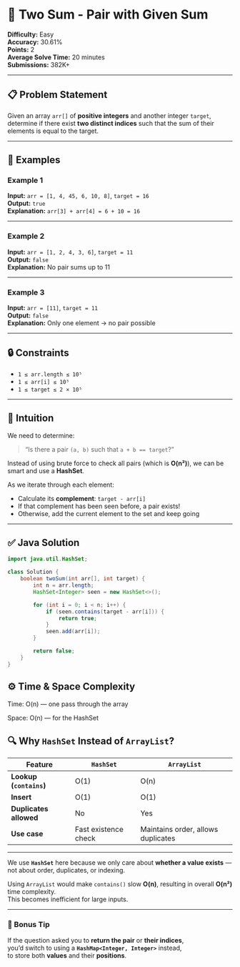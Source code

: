 # 🎯 Two Sum - Pair with Given Sum

**Difficulty:** Easy  
**Accuracy:** 30.61%  
**Points:** 2  
**Average Solve Time:** 20 minutes  
**Submissions:** 382K+

---

## 📋 Problem Statement

Given an array `arr[]` of **positive integers** and another integer `target`, determine if there exist **two distinct indices** such that the sum of their elements is equal to the target.

---

## 🧪 Examples

### Example 1  
**Input:** `arr = [1, 4, 45, 6, 10, 8]`, `target = 16`  
**Output:** `true`  
**Explanation:** `arr[3] + arr[4] = 6 + 10 = 16`

---

### Example 2  
**Input:** `arr = [1, 2, 4, 3, 6]`, `target = 11`  
**Output:** `false`  
**Explanation:** No pair sums up to 11

---

### Example 3  
**Input:** `arr = [11]`, `target = 11`  
**Output:** `false`  
**Explanation:** Only one element → no pair possible

---

## 🔒 Constraints

- `1 ≤ arr.length ≤ 10⁵`  
- `1 ≤ arr[i] ≤ 10⁵`  
- `1 ≤ target ≤ 2 × 10⁵`

---

## 🧠 Intuition

We need to determine:  
> “Is there a pair `(a, b)` such that `a + b == target`?”

Instead of using brute force to check all pairs (which is **O(n²)**), we can be smart and use a **HashSet**.

As we iterate through each element:
- Calculate its **complement**: `target - arr[i]`
- If that complement has been seen before, a pair exists!
- Otherwise, add the current element to the set and keep going

---

## ✅ Java Solution

```java
import java.util.HashSet;

class Solution {
    boolean twoSum(int arr[], int target) {
        int n = arr.length;
        HashSet<Integer> seen = new HashSet<>();

        for (int i = 0; i < n; i++) {
            if (seen.contains(target - arr[i])) {
                return true;
            }
            seen.add(arr[i]);
        }

        return false;
    }
}
```

## ⚙️ Time & Space Complexity
Time: O(n) — one pass through the array

Space: O(n) — for the HashSet

## 🔍 Why `HashSet` Instead of `ArrayList`?

| Feature            | `HashSet` | `ArrayList` |
|--------------------|-----------|-------------|
| **Lookup (`contains`)** | O(1)     | O(n)        |
| **Insert**         | O(1)     | O(1)        |
| **Duplicates allowed** | No        | Yes         |
| **Use case**       | Fast existence check | Maintains order, allows duplicates |

---

We use **`HashSet`** here because we only care about **whether a value exists** —  
not about order, duplicates, or indexing.

Using `ArrayList` would make `contains()` slow **O(n)**, resulting in overall **O(n²)** time complexity.  
This becomes inefficient for large inputs.

---

### 🧠 Bonus Tip

If the question asked you to **return the pair** or **their indices**,  
you’d switch to using a **`HashMap<Integer, Integer>`** instead,  
to store both **values** and their **positions**.


